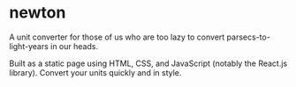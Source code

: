 # newton
A unit converter for those of us who are too lazy to convert parsecs-to-light-years in our heads.

Built as a static page using HTML, CSS, and JavaScript (notably the React.js library). Convert your units quickly and in style.
 
